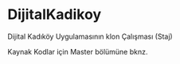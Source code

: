 # DijitalKadikoy
Dijital Kadıköy Uygulamasının klon Çalışması (Staj)

Kaynak Kodlar için Master bölümüne bknz.
